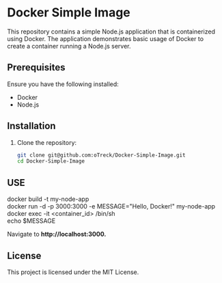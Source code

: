 # Docker Simple Image

This repository contains a simple Node.js application that is containerized using Docker. The application demonstrates basic usage of Docker to create a container running a Node.js server.

## Prerequisites

Ensure you have the following installed:

- Docker
- Node.js

## Installation

1. Clone the repository:

   ```bash
   git clone git@github.com:oTreck/Docker-Simple-Image.git
   cd Docker-Simple-Image

## USE
docker build -t my-node-app <br>
docker run -d -p 3000:3000 -e MESSAGE="Hello, Docker!" my-node-app <br>
docker exec -it  <container_id> /bin/sh <br>
echo $MESSAGE <br>

Navigate to <b> http://localhost:3000.</b>



##  License
This project is licensed under the MIT License.

